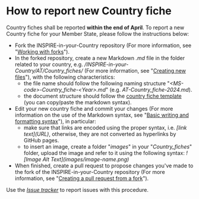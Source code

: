 How to report new Country fiche
===============================

Country fiches shall be reported **within the end of April**. To report a new Country fiche for your Member State, please follow the instructions below:

*   Fork the INSPIRE-in-your-Country repository (For more information, see "[Working with forks](https://docs.github.com/en/pull-requests/collaborating-with-pull-requests/working-with-forks)").
*   In the forked repository, create a new Markdown _.md_ file in the folder related to your country, e.g. _/INSPIRE-in-your-Country/AT/Country\_fiches/_ (For more information, see "[Creating new files](https://docs.github.com/en/repositories/working-with-files/managing-files/creating-new-files)"), with the following characteristics:
    *   the file name should follow the following naming structure "_\<MS-code>-Country\_fiche-\<Year>.md_" (e.g. _AT-Country\_fiche-2024.md_).
    *   the document structure should follow the [country fiche template](https://raw.githubusercontent.com/INSPIRE-MIF/INSPIRE-in-your-Country/main/how-to-report-new-CF/Country_fiche_Template.md) (you can copy/paste the markdown syntax).
*   Edit your new country fiche and commit your changes (For more information on the use of the Markdown syntax, see "[Basic writing and formatting syntax](https://docs.github.com/en/get-started/writing-on-github/getting-started-with-writing-and-formatting-on-github/basic-writing-and-formatting-syntax)"), in particular:
    *   make sure that links are encoded using the proper syntax, i.e. _\[link text](URL)_, otherwise, they are not converted as hyperlinks by GitHub pages.
    *   to insert an image, create a folder "_images_" in your "_Country_fiches_" folder, upload the image and refer to it using the following syntax: _\!\[Image Alt Text](images/image-name.png)_
*   When finished, create a pull request to propose changes you've made to the fork of the INSPIRE-in-your-Country repository (For more information, see "[Creating a pull request from a fork](https://docs.github.com/en/pull-requests/collaborating-with-pull-requests/proposing-changes-to-your-work-with-pull-requests/creating-a-pull-request-from-a-fork)").

Use the [_Issue tracker_](https://github.com/INSPIRE-MIF/INSPIRE-in-your-Country/issues/new) to report issues with this procedure.
